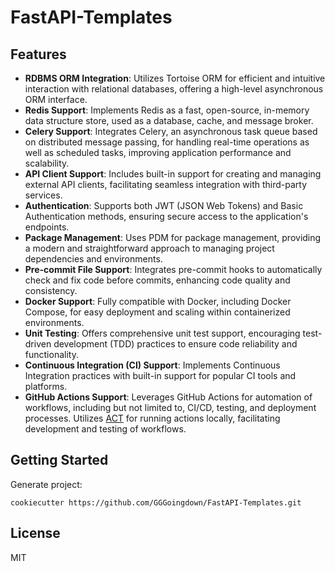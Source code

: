 # FastAPI-Templates

## Features

- **RDBMS ORM Integration**: Utilizes Tortoise ORM for efficient and intuitive interaction with relational databases, offering a high-level asynchronous ORM interface.
- **Redis Support**: Implements Redis as a fast, open-source, in-memory data structure store, used as a database, cache, and message broker.
- **Celery Support**: Integrates Celery, an asynchronous task queue based on distributed message passing, for handling real-time operations as well as scheduled tasks, improving application performance and scalability.
- **API Client Support**: Includes built-in support for creating and managing external API clients, facilitating seamless integration with third-party services.
- **Authentication**: Supports both JWT (JSON Web Tokens) and Basic Authentication methods, ensuring secure access to the application's endpoints.
- **Package Management**: Uses PDM for package management, providing a modern and straightforward approach to managing project dependencies and environments.
- **Pre-commit File Support**: Integrates pre-commit hooks to automatically check and fix code before commits, enhancing code quality and consistency.
- **Docker Support**: Fully compatible with Docker, including Docker Compose, for easy deployment and scaling within containerized environments.
- **Unit Testing**: Offers comprehensive unit test support, encouraging test-driven development (TDD) practices to ensure code reliability and functionality.
- **Continuous Integration (CI) Support**: Implements Continuous Integration practices with built-in support for popular CI tools and platforms.
- **GitHub Actions Support**: Leverages GitHub Actions for automation of workflows, including but not limited to, CI/CD, testing, and deployment processes. Utilizes [ACT](https://github.com/nektos/act) for running actions locally, facilitating development and testing of workflows.


## Getting Started

Generate project:
```
cookiecutter https://github.com/GGGoingdown/FastAPI-Templates.git
```

## License
MIT
